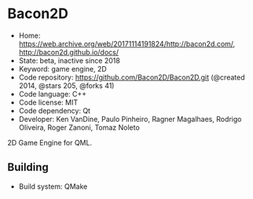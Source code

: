 # Bacon2D

- Home: https://web.archive.org/web/20171114191824/http://bacon2d.com/, http://bacon2d.github.io/docs/
- State: beta, inactive since 2018
- Keyword: game engine, 2D
- Code repository: https://github.com/Bacon2D/Bacon2D.git (@created 2014, @stars 205, @forks 41)
- Code language: C++
- Code license: MIT
- Code dependency: Qt
- Developer: Ken VanDine, Paulo Pinheiro, Ragner Magalhaes, Rodrigo Oliveira, Roger Zanoni, Tomaz Noleto

2D Game Engine for QML.

## Building

- Build system: QMake
